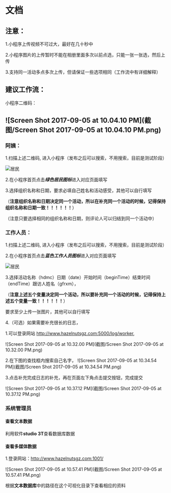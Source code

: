 # 文档

## 注意：

1.小程序上传视频不可过大，最好在几十秒中

2.小程序图片的上传暂时不能在相册里面多次以前点选，只能一张一张选，然后上传

3.支持同一活动多点多次上传，但请保证一些选项相同（工作流中有详细解释）





## 建议工作流： 



小程序二维码：

## ![Screen Shot 2017-09-05 at 10.04.10 PM](截图/Screen Shot 2017-09-05 at 10.04.10 PM.png)

### 阿姨：

1.扫描上述二维码, 进入小程序（发布之后可以搜索，不用搜索，目前是测试阶段）

 ![居民](截图/居民.png)





2.在小程序首页点击***绿色居民图标***进入对应页面填写

3.选择组织名称和日期，要求必填自己姓名和活动感受，其他可以自行填写

（**注意组织名称和日期决定同一个活动，所以在补充同一个活动的时候，记得保持组织名称和日期一致！！！！！！**）

（注意只要选择相同的组织名称和日期，则评论人可以归结到同一个活动中）



### 工作人员：

1.扫描上述二维码, 进入小程序（发布之后可以搜索，不用搜索，目前是测试阶段）

2.在小程序首页点击***蓝色工作人员图标***进入对应页面填写

 ![居民](截图/居民.png)





3.选择活动名称（hdmc）日期（date）开始时间（beginTime）结束时间（endTime）跟访人姓名（gfrxm），

（**注意上述五个变量决定同一个活动，所以要补充同一个活动的时候，记得保持上述五个变量一致！！！！！！**）

要求至少上传一张图片，其他可以自行填写





4.（可选）如果需要补充很长的日志，

1.可以登录网站 http://www.hazelnutsgz.com:5000/log/worker,

 ![Screen Shot 2017-09-05 at 10.32.00 PM](截图/Screen Shot 2017-09-05 at 10.32.00 PM.png)

2.在下图的查找框内搜索自己名字， ![Screen Shot 2017-09-05 at 10.34.54 PM](截图/Screen Shot 2017-09-05 at 10.34.54 PM.png)

3.点击补充完成日志的补充，再在页面左下角点击提交按钮，完成提交

 ![Screen Shot 2017-09-05 at 10.37.12 PM](截图/Screen Shot 2017-09-05 at 10.37.12 PM.png)





### 系统管理员



#### 查看文本数据

利用软件**studio 3T**查看数据库数据



#### 查看多媒体数据

1.登录网站：http://www.hazelnutsgz.com:1001/

![Screen Shot 2017-09-05 at 10.57.41 PM](截图/Screen Shot 2017-09-05 at 10.57.41 PM.png)

根据**文本数据库**中的路径在这个可视化目录下查看相应的资料




